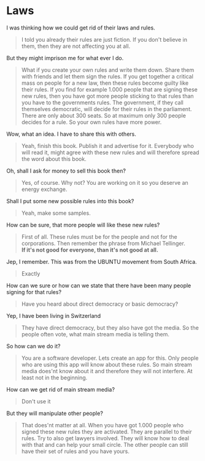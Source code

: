 # Laws

I was thinking how we could get rid of their laws and rules.
> I told you already their rules are just fiction. If you don't believe in them, then they are not affecting you at all.

But they might imprison me for what ever I do.
> What if you create your own rules and write them down. Share them with friends and let them sign the rules. If you get together a critical mass on people for a new law, then these rules become guilty like their rules. If you find for example 1.000 people that are signing these new rules, then you have got more people sticking to that rules than you have to the governments rules. The government, if they call themselves democratic, will decide for their rules in the parliament. There are only about 300 seats. So at maximum only 300 people decides for a rule. So your own rules have more power.

Wow, what an idea. I have to share this with others.
> Yeah, finish this book. Publish it and advertise for it. Everybody who will read it, might agree with these new rules and will therefore spread the word about this book.

Oh, shall I ask for money to sell this book then?
> Yes, of course. Why not? You are working on it so you deserve an energy exchange.

Shall I put some new possible rules into this book?
> Yeah, make some samples.

How can be sure, that more people will like these new rules?
> First of all. These rules must be for the people and not for the corporations. Then remember the phrase from Michael Tellinger.  
**If it's not good for everyone, than it's not good at all.**

Jep, I remember. This was from the UBUNTU movement from South Africa.
> Exactly

How can we sure or how can we state that there have been many people signing for that rules?
> Have you heard about direct democracy or basic democracy?

Yep, I have been living in Switzerland
> They have direct democracy, but they also have got the media. So the people often vote, what main stream media is telling them.

So how can we do it?
> You are a software developer. Lets create an app for this. Only people who are using this app will know about these rules. So main stream media does'nt know about it and therefore they will not interfere. At least not in the beginning.

How can we get rid of main stream media?
> Don't use it

But they will manipulate other people?
> That does'nt matter at all. When you have got 1.000 people who signed these new rules they are activated. They are parallel to their rules. Try to also get lawyers involved. They will know how to deal with that and can help your small circle. The other people can still have their set of rules and you have yours.
